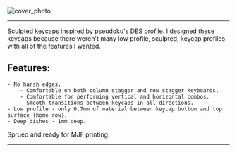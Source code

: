 ![cover_photo](photos/1.jpg)

***

Sculpted keycaps inspired by pseudoku's [DES profile](https://github.com/pseudoku/PseudoMakeMeKeyCapProfiles). 
I designed these keycaps because there weren't many low profile, sculpted, keycap profiles with all of the features I wanted.

## Features:
    - No harsh edges.
        - Comfortable on both column stagger and row stagger keyboards. 
        - Comfortable for performing vertical and horizontal combos.
        - Smooth transitions between keycaps in all directions.
    - Low profile - only 0.7mm of material between keycap bottom and top surface (home row).
    - Deep dishes - 1mm deep.

Sprued and ready for MJF printing.

***
